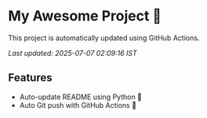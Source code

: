 # My Awesome Project 🚀

This project is automatically updated using GitHub Actions.

_Last updated: 2025-07-07 02:09:16 IST_

## Features
- Auto-update README using Python 🐍
- Auto Git push with GitHub Actions 🤖

